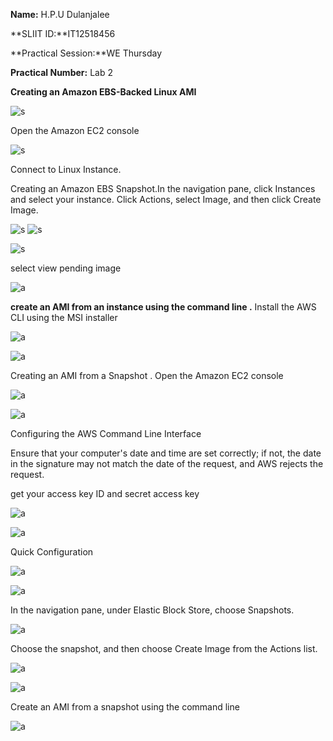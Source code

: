 
**Name:** H.P.U Dulanjalee

**SLIIT ID:**IT12518456

**Practical Session:**WE Thursday

**Practical Number:** Lab 2

**Creating an Amazon EBS-Backed Linux AMI**

![s](http://i60.tinypic.com/ddgsy0.jpg)

Open the Amazon EC2 console 

![s](http://i60.tinypic.com/2uqhnyd.jpg)

Connect to Linux Instance.

Creating an Amazon EBS Snapshot.In the navigation pane, click Instances and select your instance. Click Actions, select Image, and then click Create Image.




![s](http://i58.tinypic.com/2h7niiq.jpg)
![s](http://i57.tinypic.com/4hzi2q.jpg)

![s](http://i59.tinypic.com/2sb0uix.jpg)



select view pending image

![a](http://i58.tinypic.com/29549hh.jpg)

**create an AMI from an instance using the command line .**
Install the AWS CLI using the MSI installer


![a](http://i61.tinypic.com/o083mg.jpg)

![a](http://i59.tinypic.com/idrxw3.jpg)

Creating an AMI from a Snapshot .
Open the Amazon EC2 console





![a](http://i59.tinypic.com/15xnvp5.jpg)

![a](http://i58.tinypic.com/34y4aq9.jpg)

Configuring the AWS Command Line Interface

Ensure that your computer's date and time are set correctly; if not, the date in the signature may not match the date of the request, and AWS rejects the request.

get your access key ID and secret access key

![a](http://i60.tinypic.com/rwkraf.jpg)

![a](http://i59.tinypic.com/b6t4wl.jpg)

Quick Configuration

![a](http://i62.tinypic.com/f1gsk0.jpg)

![a](http://i58.tinypic.com/e0394x.jpg)

In the navigation pane, under Elastic Block Store, choose Snapshots.

![a](http://i59.tinypic.com/2wm3xhe.jpg)

Choose the snapshot, and then choose Create Image from the Actions list.

![a](http://i58.tinypic.com/2nrpvub.jpg)

![a](http://i62.tinypic.com/14cfx9i.jpg)

Create an AMI from a snapshot using the command line 

![a](http://i60.tinypic.com/10eehvp.jpg)













